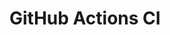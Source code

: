 # GitHub Actions CI



































































































































































































































































































































































































































































































































































































































































































































































































































































































































































































































































































































































































































































































































































































































































































































































































































































